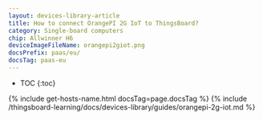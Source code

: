 ```yaml
---
layout: devices-library-article
title: How to connect OrangePI 2G IoT to ThingsBoard?
category: Single-board computers
chip: Allwinner H6
deviceImageFileName: orangepi2giot.png
docsPrefix: paas/eu/
docsTag: paas-eu
---
```


* TOC
{:toc}

{% include get-hosts-name.html docsTag=page.docsTag %}
{% include /thingsboard-learning/docs/devices-library/guides/orangepi-2g-iot.md %}